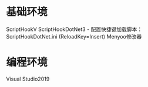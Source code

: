 # 基础环境
ScriptHookV
ScriptHookDotNet3
	- 配置快捷键加载脚本：ScriptHookDotNet.ini (ReloadKey=Insert)
Menyoo修改器

# 编程环境
Visual Studio2019


